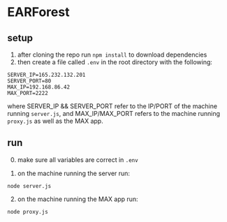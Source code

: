 # EARForest

## setup

1. after cloning the repo run `npm install` to download dependencies
2. then create a file called `.env` in the root directory with the following:
```
SERVER_IP=165.232.132.201
SERVER_PORT=80
MAX_IP=192.168.86.42
MAX_PORT=2222
```
where SERVER_IP && SERVER_PORT refer to the IP/PORT of the machine running `server.js`, and MAX_IP/MAX_PORT refers to the machine running `proxy.js` as well as the MAX app.

## run

0. make sure all variables are correct in `.env`

1. on the machine running the server run:
```
node server.js
```

2. on the machine running the MAX app run:
```
node proxy.js
```
